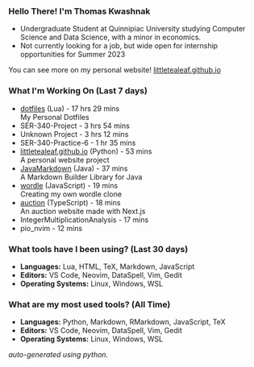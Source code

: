 
### Hello There! I'm Thomas Kwashnak

- Undergraduate Student at Quinnipiac University studying Computer Science and Data Science, with a minor in economics.
- Not currently looking for a job, but wide open for internship opportunities for Summer 2023

You can see more on my personal website! [littletealeaf.github.io](https://littletealeaf.github.io)

### What I'm Working On (Last 7 days)
<ul><li><a href="https://github.com/LittleTealeaf/dotfiles">dotfiles</a> (Lua) - 17 hrs 29 mins<br>My Personal Dotfiles</li><li>SER-340-Project - 3 hrs 54 mins</li><li>Unknown Project - 3 hrs 12 mins</li><li>SER-340-Practice-6 - 1 hr 35 mins</li><li><a href="https://github.com/LittleTealeaf/littletealeaf.github.io">littletealeaf.github.io</a> (Python) - 53 mins<br>A personal website project</li><li><a href="https://github.com/LittleTealeaf/JavaMarkdown">JavaMarkdown</a> (Java) - 37 mins<br>A Markdown Builder Library for Java</li><li><a href="https://github.com/LittleTealeaf/wordle">wordle</a> (JavaScript) - 19 mins<br>Creating my own wordle clone</li><li><a href="https://github.com/LittleTealeaf/auction">auction</a> (TypeScript) - 18 mins<br>An auction website made with Next.js</li><li>IntegerMultiplicationAnalysis - 17 mins</li><li>pio_nvim - 12 mins</li></ul>

### What tools have I been using? (Last 30 days)
- **Languages:** Lua, HTML, TeX, Markdown, JavaScript
- **Editors:** VS Code, Neovim, DataSpell, Vim, Gedit
- **Operating Systems:** Linux, Windows, WSL

### What are my most used tools? (All Time)
- **Languages:** Python, Markdown, RMarkdown, JavaScript, TeX
- **Editors:** VS Code, Neovim, DataSpell, Vim, Gedit
- **Operating Systems:** Linux, Windows, WSL

*auto-generated using python.*

